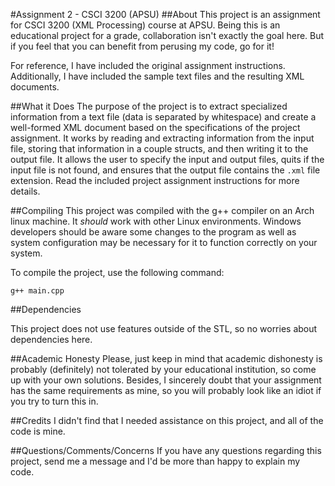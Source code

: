 #Assignment 2 - CSCI 3200 (APSU)
##About
This project is an assignment for CSCI 3200 (XML Processing) course at APSU. Being this is an educational project for a grade, collaboration isn't exactly the goal here. But if you feel that you can benefit from perusing my code, go for it! 

For reference, I have included the original assignment instructions. Additionally, I have included the sample text files and the resulting XML documents.

##What it Does
The purpose of the project is to extract specialized information from a text file (data is separated by whitespace) and create a well-formed XML document based on the specifications of the project assignment. It works by reading and extracting information from the input file, storing that information in a couple structs, and then writing it to the output file. It allows the user to specify the input and output files, quits if the input file is not found, and ensures that the output file contains the `.xml` file extension. Read the included project assignment instructions for more details.

##Compiling
This project was compiled with the g++ compiler on an Arch linux machine. It *should* work with other Linux environments. Windows developers should be aware some changes to the program as well as system configuration may be necessary for it to function correctly on your system. 

To compile the project, use the following command:

`g++ main.cpp`

##Dependencies

This project does not use features outside of the STL, so no worries about dependencies here.

##Academic Honesty
Please, just keep in mind that academic dishonesty is probably (definitely) not tolerated by your educational institution, so come up with your own solutions. Besides, I sincerely doubt that your assignment has the same requirements as mine, so you will probably look like an idiot if you try to turn this in.

##Credits
I didn't find that I needed assistance on this project, and all of the code is mine.

##Questions/Comments/Concerns
If you have any questions regarding this project, send me a message and I'd be more than happy to explain my code.
